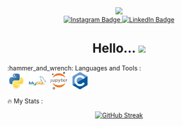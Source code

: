 <div id="header" align="center">
  <img src="https://media.giphy.com/media/sVzpTO45RCoMB1HRnt/giphy.gif" width="150"/>
</div>
<div id="badges" align="center">
  <a href="https://www.instagram.com/himadri_prakash/">
    <img src="https://img.shields.io/badge/Instagram-purple?style=for-the-badge&logo=Instagram&logoColor=white" alt="Instagram Badge"/>
  </a>
  <a href="https://www.linkedin.com/in/himadri-prakash-0a48081b8">
    <img src="https://img.shields.io/badge/LinkedIn-blue?style=for-the-badge&logo=linkedin&logoColor=white" alt="LinkedIn Badge"/>
  </a>
</div>
<h1 align="center">
  Hello...
  <img src="https://media.giphy.com/media/3owyplYLWlGFQk9mF2/giphy.gif" width="50px"/>
</h1>
:hammer_and_wrench: Languages and Tools :


<div>
  <img src="https://github.com/devicons/devicon/blob/master/icons/python/python-original.svg" title="Python" alt="Python" width="40" height="40"/>&nbsp;
  <img src="https://github.com/devicons/devicon/blob/master/icons/mysql/mysql-original-wordmark.svg" title="MySQL" alt="MySQL" width="40" height="40"/>&nbsp;
  <img src="https://github.com/devicons/devicon/blob/master/icons/jupyter/jupyter-original-wordmark.svg" title="Jupyter" alt="Jupyter" width="40" height="40"/>&nbsp;
  <img src="https://github.com/devicons/devicon/blob/master/icons/c/c-original.svg" title="C" alt="C" width="40" height="40"/>&nbsp;
</div>


:fire: My Stats :
<div align="center">
  
  
[![GitHub Streak](https://github-readme-streak-stats.herokuapp.com?user=HimadriPrakash&theme=blue-green&hide_border=true&border_radius=4.6&date_format=j%20M%5B%20Y%5D)](https://git.io/streak-stats)
  </div>
  
